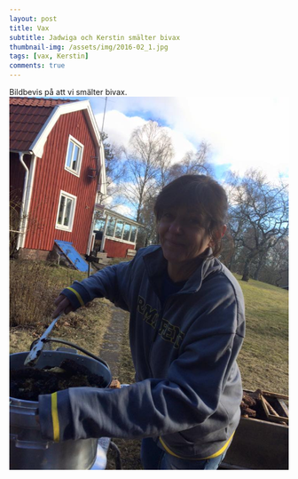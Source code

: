 ```yaml
---
layout: post
title: Vax
subtitle: Jadwiga och Kerstin smälter bivax
thumbnail-img: /assets/img/2016-02_1.jpg
tags: [vax, Kerstin]
comments: true
---
```


Bildbevis på att vi smälter bivax.
![1](/assets/img/2016-02_1.jpg)
